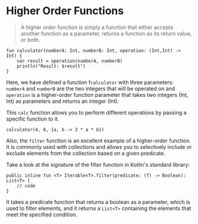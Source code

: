 
# Higher Order Functions

> A higher order function is simply a function that either accepts another function as a parameter,
returns a function as its return value, or both.

```
fun calculator(numberA: Int, numberB: Int, operation: (Int,Int) -> Int) {
    var result = operation(numberA, numberB)
    println("Result: $result")
}
```

Here, we have defined a function f`calculator` with three parameters: `numberA` and `numberB` are the two integers that will be operated on and `operation` is a higher-order function parameter that takes two integers (Int, Int) as parameters and returns an integer (Int).

This `calc` function allows you to perform different operations by passing a specific function to it. 

```
calculator(4, 6, {a, b -> 2 * a * b})
```

Also, the `filter` function is an excellent example of a higher-order function. It is commonly used with collections and allows you to selectively include or exclude elements from the collection based on a given predicate.

Take a look at the signature of the filter function in Kotlin's standard library:

```
public inline fun <T> Iterable<T>.filter(predicate: (T) -> Boolean): List<T> {
    // code
}
```

It takes a predicate function that returns a boolean as a parameter, which is used to filter elements, and it returns a `List<T>` containing the elements that meet the specified condition.